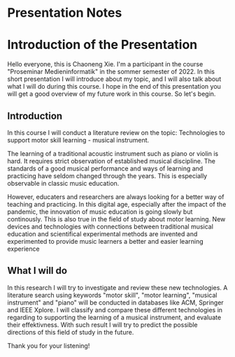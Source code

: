 # Presentation Notes

# Introduction of the Presentation
Hello everyone, this is Chaoneng Xie. I'm a participant in the course "Proseminar Medieninformatik" in the sommer semester of 2022. In this short presentation I will introduce about my topic, and I will also talk about what I will do during this course. I hope in the end of this presentation you will get a good overview of my future work in this course. So let's begin.

## Introduction

In this course I will conduct a literature review on the topic: Technologies to support motor skill learning - musical instrument.

The learning of a traditional acoustic instrument such as piano or violin is hard. It requires strict observation of established musical discipline. The standards of a good musical performance and ways of learning and practicing have seldom changed through the years. This is especially observable in classic music education.

However, educaters and researchers are always looking for a better way of teaching and practicing. In this digital age, especially after the impact of the pandemic, the innovation of music education is going slowly but continously. This is also true in the field of study about motor learning. New devices and technologies with connections between traditional musical education and scientifical experimental methods are invented and experimented to provide music learners a better and easier learning experience

## What I will do

In this research I will try to investigate and review these new technologies. A literature search using keywords "motor skill", "motor learning", "musical instrument" and "piano" will be conducted in databases like ACM, Springer and IEEE Xplore. I will classify and compare these different technologies in regarding to supporting the learning of a musical instrument, and evaluate their effektivness. With such result I will try to predict the possible directions of this field of study in the future.


Thank you for your listening!